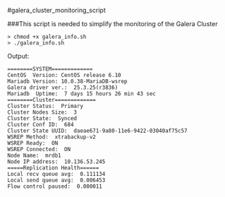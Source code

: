#galera_cluster_monitoring_script

###This script is needed to simplify the monitoring of the Galera Cluster

    > chmod +x galera_info.sh
    > ./galera_info.sh

Output:
```
========SYSTEM=============
CentOS  Version: CentOS release 6.10
Mariadb Version: 10.0.38-MariaDB-wsrep
Galera driver ver.:  25.3.25(r3836)
Mariadb  Uptime:  7 days 15 hours 26 min 43 sec
========Cluster=============
Cluster Status:  Primary
Cluster Nodes Size:  3
Cluster State:  Synced
Cluster Conf ID:  684
Cluster State UUID:  daeae671-9a80-11e6-9422-03040af75c57
WSREP Method:  xtrabackup-v2
WSREP Ready:  ON
WSREP Connected:  ON
Node Name:  mrdb1
Node IP address:  10.136.53.245
=====Replication Health======
Local recv queue avg:  0.111134
Local send queue avg:  0.006453
Flow control paused:  0.000011
```

